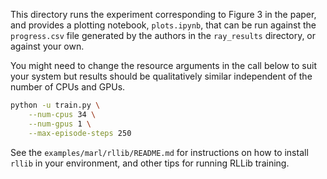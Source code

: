 This directory runs the experiment corresponding to Figure 3 in the paper, and 
provides a plotting notebook, `plots.ipynb`, that can be run against the
`progress.csv` file generated by the authors in the `ray_results` directory, 
or against your own.

You might need to change the resource arguments in the call below to suit your
system but results should be qualitatively similar independent of the number
of CPUs and GPUs.

```bash
python -u train.py \
    --num-cpus 34 \
    --num-gpus 1 \
    --max-episode-steps 250
```

See the `examples/marl/rllib/README.md` for instructions on how to install
`rllib` in your environment, and other tips for running RLLib training.
